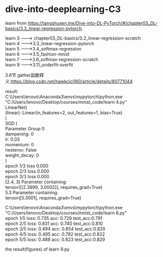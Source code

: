 # dive-into-deeplearning-C3
learn from https://tangshusen.me/Dive-into-DL-PyTorch/#/chapter03_DL-basics/3.3_linear-regression-pytorch.  
  
learn 3 ---> chapter03_DL-basics/3.2_linear-regression-scratch  
learn 4 --->3.3_linear-regression-pytorch  
learn 5 --->3.4_softmax-regression  
learn 6 --->3.5_fashion-mnist  
learn 7 --->3.6_softmax-regression-scratch  
learn 9 --->3.11_underfit-overfit  
  
  
  
  
3.6节 gather函数释义:https://blog.csdn.net/hawkcici160/article/details/80771044  
  
result:  
C:\Users\lenovo\Anaconda3\envs\mypytorch\python.exe "C:/Users/lenovo/Desktop/courses/mnist_code/learn 4.py"  
LinearNet(  
  (linear): Linear(in_features=2, out_features=1, bias=True)  
)  
SGD (  
Parameter Group 0  
    dampening: 0  
    lr: 0.03  
    momentum: 0  
    nesterov: False  
    weight_decay: 0  
)  
epoch 1/3 loss 0.000  
epoch 2/3 loss 0.000  
epoch 3/3 loss 0.000  
[2.4, 3] Parameter containing:  
tensor([[2.3999, 3.0002]], requires_grad=True)  
5.3 Parameter containing:  
tensor([5.3001], requires_grad=True)  

C:\Users\lenovo\Anaconda3\envs\mypytorch\python.exe "C:/Users/lenovo/Desktop/courses/mnist_code/learn 6.py"  
epoch 1/5 loss: 0.735 acc: 0.729 test_acc:0.791  
epoch 2/5 loss: 0.831 acc: 0.740 test_acc:0.810  
epoch 3/5 loss: 0.494 acc: 0.854 test_acc:0.820  
epoch 4/5 loss: 0.485 acc: 0.792 test_acc:0.822  
epoch 5/5 loss: 0.488 acc: 0.823 test_acc:0.829  


the result(figures) of learn 9.py
